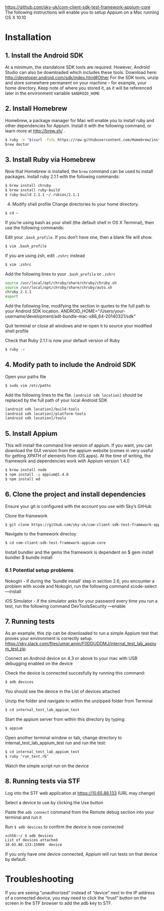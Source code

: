 https://github.com/sky-uk/com-client-sdk-test-framework-appium-core 
The following instructions will enable you to setup Appium on a Mac running OS X 10.10

# Installation

## 1. Install the Android SDK
At a minimum, the standalone SDK tools are required. However, Android Studio can also be downloaded which includes these tools.
Download here: http://developer.android.com/sdk/index.html#Other 
For the SDK tools, unzip and store somewhere permanent on your machine – for example, your home directory.
Keep note of where you stored it, as it will be referenced later in the environment variable `$ANDROID_HOME`

## 2. Install Homebrew
Homebrew, a package manager for Mac will enable you to install ruby and other dependencies for Appium. Install it with the following command, or learn more at http://brew.sh/ .

```bash
$ ruby -e "$(curl -fsSL https://raw.githubusercontent.com/Homebrew/install/master/install)"
brew doctor
```

## 3. Install Ruby via Homebrew
Now that Homebrew is installed, the `brew` command can be used to install packages. Install ruby 2.1.1 with the following commands:
```bash
$ brew install chruby
$ brew install ruby-build
$ ruby-build 2.1.1 ~/.rubies/2.1.1
```
4. Modify shell profile
Change directories to your home directory.
```bash
$ cd ~
```
If you’re using bash as your shell (the default shell in OS X Terminal), then use the following commands:

Edit your `.bash_profile`. If you don’t have one, then a blank file will show.
```bash
$ vim .bash_profile
```
If you are using zsh, edit `.zshrc` instead
```zsh
$ vim .zshrc
```
Add the following lines to your `.bash_profile` or `.zshrc`
```bash
source /usr/local/opt/chruby/share/chruby/chruby.sh
source /usr/local/opt/chruby/share/chruby/auto.sh
chruby 2.1.1
export 
```
Add the following line, modifying the section in quotes to the full path to your Android SDK location.
ANDROID_HOME="/Users/your-username/development/adt-bundle-mac-x86_64-20140321/sdk"

Quit terminal or close all windows and re-open it to source your modified shell profile

Check that Ruby 2.1.1 is now your default version of Ruby
```bash
$ ruby -v
```
## 4. Modify path to include the Android SDK
Open your paths file
```bash
$ sudo vim /etc/paths
```
Add the following lines to the file. `[android sdk location]` should be replaced by the full path of your local Android SDK
```bash
[android sdk location]/build-tools
[android sdk location]/platform-tools
[android sdk location]/tools
```
## 5. Install Appium
This will install the command line version of appium. If you want, you can download the GUI version from the appium website (comes in very useful for getting XPATH of elements from iOS apps). At the time of writing, the framework and dependencies work with Appium version 1.4.0
```bash
$ brew install node
$ npm install -g appium@1.4.0
$ npm install wd
```
## 6. Clone the project and install dependencies
Ensure your git is configured with the account you use with Sky’s GitHub 

Clone the framework
```bash
$ git clone https://github.com/sky-uk/com-client-sdk-test-framework-appium-core.git
```
Navigate to the framework directoy
```bash
$ cd com-client-sdk-test-framework-appium-core
```
Install bundler and the gems the framework is dependent on
$ gem install bundler
$ bundle install

### 6.1 Potential setup problems

Nokogiri - if during the 'bundle install' step in section 2.6, you encounter a problem with xcode and Nokogiri, run the following command xcode-select —install

iOS Simulator - if the simulator asks for your password every time you run a test, run the following command DevToolsSecurity —enable

## 7. Running tests
As an example, this zip can be downloaded to run a simple Appium test that proves your environment is correctly setup. https://sky.slack.com/files/umar.amin/F0DDUDDMJ/internal_test_lab_appium_test.zip 

Connect an Android device on 4.3 or above to your mac with USB debugging enabled on the device

Check the device is connected succesfully by running this command:
```bash
$ adb devices
```
You should see the device in the List of devices attached

Unzip the folder and navigate to within the unzipped folder from Terminal
```bash
$ cd internal_test_lab_appium_test
```
Start the appium server from within this directory by typing:
```bash
$ appium
```
Open another terminal window or tab, change directory to internal_test_lab_appium_test run and run the test:
```bash
$ cd internal_test_lab_appium_test
$ ruby ‘run_test.rb’
```
Watch the simple script run on the device

## 8. Running tests via STF
Log into the STF web application at https://10.65.88.133 (URL may change)

Select a device to use by clicking the Use button



Paste the `adb connect` command from the Remote debug section into your terminal and run it


Run `$ adb devices` to confirm the device is now connected
```bash
sch56:~/ $ adb devices                                        
List of devices attached
10.65.88.133:15009  device
```
If you only have one device connected, Appium will run tests on that device by default. 

# Troubleshooting
If you are seeing “unauthorized” instead of “device” next to the IP address of a connected device, you may need to click the “trust” button on the screen in the STF browser to add the adb key to STF.
